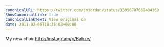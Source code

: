 ```yaml
---
canonicalURL: https://twitter.com/jmjordan/status/33956787669434369
ShowCanonicalLink: true
CanonicalLinkText: View original on
date: 2011-02-05T18:35:03+00:00
---
```

My new chair http://instagr.am/p/Bahze/